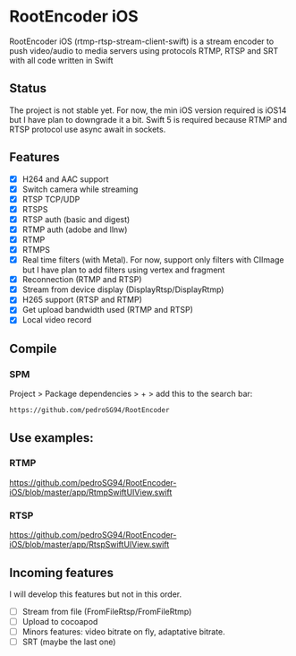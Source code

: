 # RootEncoder iOS

RootEncoder iOS (rtmp-rtsp-stream-client-swift) is a stream encoder to push video/audio to media servers using protocols RTMP, RTSP and SRT with all code written in Swift


## Status

The project is not stable yet.
For now, the min iOS version required is iOS14 but I have plan to downgrade it a bit. 
Swift 5 is required because RTMP and RTSP protocol use async await in sockets.

## Features

- [X] H264 and AAC support
- [X] Switch camera while streaming
- [X] RTSP TCP/UDP
- [X] RTSPS
- [X] RTSP auth (basic and digest)
- [X] RTMP auth (adobe and llnw)
- [X] RTMP
- [X] RTMPS
- [X] Real time filters (with Metal). For now, support only filters with CIImage but I have plan to add filters using vertex and fragment
- [X] Reconnection (RTMP and RTSP)
- [X] Stream from device display (DisplayRtsp/DisplayRtmp)
- [X] H265 support (RTSP and RTMP)
- [X] Get upload bandwidth used (RTMP and RTSP)
- [X] Local video record

## Compile

### SPM

Project > Package dependencies > + > add this to the search bar:
```
https://github.com/pedroSG94/RootEncoder
```

## Use examples:

### RTMP

https://github.com/pedroSG94/RootEncoder-iOS/blob/master/app/RtmpSwiftUIView.swift

### RTSP

https://github.com/pedroSG94/RootEncoder-iOS/blob/master/app/RtspSwiftUIView.swift

## Incoming features

I will develop this features but not in this order.

- [ ] Stream from file (FromFileRtsp/FromFileRtmp)
- [ ] Upload to cocoapod
- [ ] Minors features: video bitrate on fly, adaptative bitrate.
- [ ] SRT (maybe the last one)
